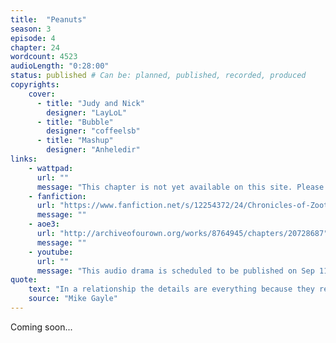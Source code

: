 ```yaml
---
title:  "Peanuts"
season: 3
episode: 4
chapter: 24
wordcount: 4523
audioLength: "0:28:00"
status: published # Can be: planned, published, recorded, produced
copyrights:
    cover:
      - title: "Judy and Nick"
        designer: "LayLoL"
      - title: "Bubble"
        designer: "coffeelsb"
      - title: "Mashup"
        designer: "Anheledir"
links:
    - wattpad:
      url: ""
      message: "This chapter is not yet available on this site. Please choose another hoster!"
    - fanfiction:
      url: "https://www.fanfiction.net/s/12254372/24/Chronicles-of-Zootopia"
      message: ""
    - aoe3:
      url: "http://archiveofourown.org/works/8764945/chapters/20728687"
      message: ""
    - youtube:
      url: ""
      message: "This audio drama is scheduled to be published on Sep 11, 2017!"
quote:
    text: "In a relationship the details are everything because they remind you – just when you need to be reminded the most – why you fell in love with someone in the first place."
    source: "Mike Gayle"
---
```

Coming soon...